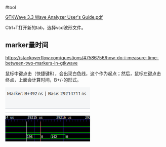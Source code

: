 #tool

[GTKWave 3.3 Wave Analyzer User's Guide.pdf](zotero://open-pdf/library/items/8UFLX92N)

Ctrl+T打开新的tab，选择vcd波形文件。

## marker量时间

https://stackoverflow.com/questions/47586756/how-do-i-measure-time-between-two-markers-in-gtkwave

鼠标中键点击（快捷键B），会出现白色线，这个作为起点；然后，鼠标左键点击终点，上面会计算时间，B+/-的形式。

![image-20211124104101217](assets/image-20211124104101217.png)